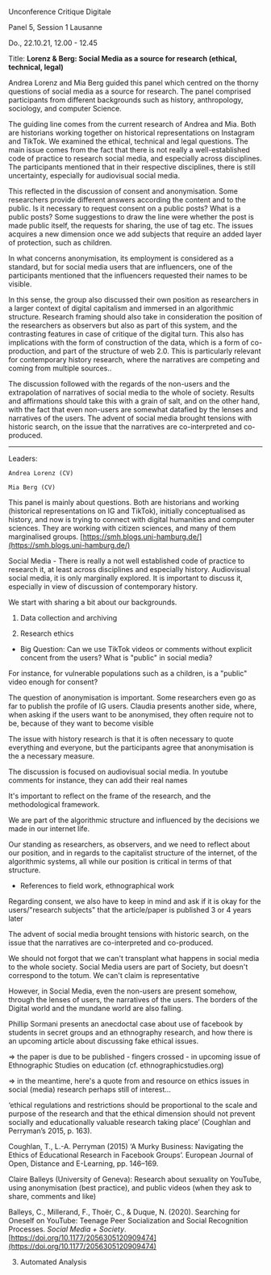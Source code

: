 Unconference Critique Digitale

Panel 5, Session 1 Lausanne

Do., 22.10.21, 12.00 - 12.45

Title: **Lorenz \& Berg: Social Media as a source for research (ethical, technical, legal)**

Andrea Lorenz and Mia Berg guided this panel which centred on the thorny questions of social media as a source for research. The panel comprised participants from different backgrounds such as history, anthropology, sociology, and computer Science.

The guiding line comes from the current research of Andrea and Mia. Both are historians working together on historical representations on Instagram and TikTok. We examined the ethical, technical and legal questions. The main issue comes from the fact that there is not really a well-established code of practice to research social media, and especially across disciplines. The participants mentioned that in their respective disciplines, there is still uncertainty, especially for audiovisual social media.

This reflected in the discussion of consent and anonymisation. Some researchers provide different answers according the content and to the public. Is it necessary to request consent on a public posts? What is a public posts? Some suggestions to draw the line were whether the post is made public itself, the requests for sharing, the use of tag etc. The issues acquires a new dimension once we add subjects that require an added layer of protection, such as children.

In what concerns anonymisation, its employment is considered as a standard, but for social media users that are influencers, one of the participants mentioned that the influencers requested their names to be visible.

In this sense, the group also discussed their own position as researchers in a larger context of digital capitalism and immersed in an algorithmic structure. Research framing should also take in consideration the position of the researchers as observers but also as part of this system, and the contrasting features in case of critique of the digital turn. This also has implications with the form of construction of the data, which is a form of co-production, and part of the structure of web 2.0. This is particularly relevant for contemporary history research, where the narratives are competing and coming from multiple sources..

The discussion followed with the regards of the non-users and the extrapolation of narratives of social media to the whole of society. Results and affirmations should take this with a grain of salt, and on the other hand, with the fact that even non-users are somewhat datafied by the lenses and narratives of the users. The advent of social media brought tensions with historic search, on the issue that the narratives are co-interpreted and co-produced.

---

Leaders:

    Andrea Lorenz (CV)

    Mia Berg (CV)

This panel is mainly about questions. Both are historians and working (historical representations on IG and TikTok), initially conceptualised as history, and now is trying to connect with digital humanities and computer sciences. They are working with citizen sciences, and many of them marginalised groups. [https://smh.blogs.uni-hamburg.de/](https://smh.blogs.uni-hamburg.de/)

Social Media - There is really a not well established code of practice to research it, at least across disciplines and especially history. Audiovisual social media, it is only marginally explored. It is important to discuss it, especially in view of discussion of contemporary history.

We start with sharing a bit about our backgrounds.

1. Data collection and archiving

2. Research ethics

- Big Question: Can we use TikTok videos or comments without explicit concent from the users? What is "public" in social media?

For instance, for vulnerable populations such as a children, is a "public" video enough for consent?

The question of anonymisation is important. Some researchers even go as far to publish the profile of IG users. Claudia presents another side, where, when asking if the users want to be anonymised, they often require not to be, because of they want to become visible

The issue with history research is that it is often necessary to quote everything and everyone, but the participants agree that anonymisation is the a necessary measure.

The discussion is focused on audiovisual social media. In youtube comments for instance, they can add their real names

It's important to reflect on the frame of the research, and the methodological framework.

We are part of the algorithmic structure and influenced by the decisions we made in our internet life.

Our standing as researchers, as observers, and we need to reflect about our position, and in regards to the capitalist structure of the internet, of the algorithmic systems, all while our position is critical in terms of that structure.

- References to field work, ethnographical work

Regarding consent, we also have to keep in mind and ask if it is okay for the users/"research subjects" that the article/paper is published 3 or 4 years later

The advent of social media brought tensions with historic search, on the issue that the narratives are co-interpreted and co-produced.

We should not forgot that we can't transplant what happens in social media to the whole society. Social Media users are part of Society, but doesn't correspond to the totum. We can't claim is representative

However, in Social Media, even the non-users are present somehow, through the lenses of users, the narratives of the users. The borders of the Digital world and the mundane world are also falling.

Phillip Sormani presents an anecdoctal case about use of facebook by students in secret groups and an ethnography research, and how there is an upcoming article about discussing fake ethical issues.

=> the paper is due to be published - fingers crossed - in upcoming issue of Ethnographic Studies on education (cf. ethnographicstudies.org)

=> in the meantime, here's a quote from and resource on ethics issues in social (media) research perhaps still of interest...

‘ethical regulations and restrictions should be proportional to the scale and purpose of the research and that the ethical dimension should not prevent socially and educationally valuable research taking place’ (Coughlan and Perryman’s 2015, p. 163).

Coughlan, T., L.-A. Perryman (2015) ‘A Murky Business: Navigating the Ethics of Educational Research in Facebook Groups’. European Journal of Open, Distance and E-Learning, pp. 146–169.

Claire Balleys (University of Geneva): Research about sexuality on YouTube, using anonymisation (best practice), and public videos (when they ask to share, comments and like)

Balleys, C., Millerand, F., Thoër, C., \& Duque, N. (2020). Searching for Oneself on YouTube: Teenage Peer Socialization and Social Recognition Processes. _Social Media + Society_. [https://doi.org/10.1177/2056305120909474](https://doi.org/10.1177/2056305120909474)

3. Automated Analysis

